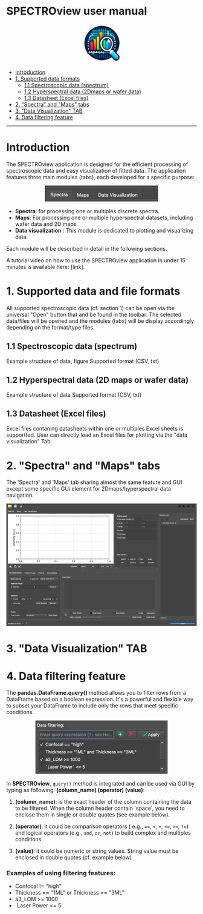 # SPECTROview user manual

<p align="center">
    <img width=100 src="figures/icon.png">
</p>

<!-- TOC -->

- [Introduction](#introduction)
- [1. Supported data formats](#1-supported-data-and-file-formats)
    - [1.1 Spectroscopic data (spectrum)](#11-spectroscopic-data-spectrum)
    - [1.2 Hyperspectral data (2Dmaps or wafer data)](#12-hyperspectral-data-2D-maps-or-wafer-data)
    - [1.3 Datasheet (Excel files)](#13-Datasheet-Excel-files)
- [2. "Spectra" and "Maps" tabs](#2-spectra-and-maps-tabs)
- [3. "Data Visualization" TAB](#3-data-visualization-tab)
- [4. Data filtering feature](#4-data-filtering-feature)

<!-- /TOC -->

------------ 

# Introduction

The SPECTROview application is designed for the efficient processing of
spectroscopic data and easy visualization of fitted data. The application
features three main modules (tabs), each developed for a specific purpose:

<p align="center">
    <img width=300 src="figures/fig0.png">
</p>

- **Spectra**: for processing one or multiples discrete spectra.
- **Maps**: For processing one or multiple hyperspectral datasets, including
  wafer data and 2D maps.
- **Data visualization** : This module is dedicated to plotting and visualizing
  data.

Each module will be described in detail in the following sections.

A tutorial video on how to use the SPECTROview application in under 15 minutes
is available here: [link].

# 1. Supported data and file formats

All supported spectroscopic data (cf. section 1) can be open via the
universal "Open" button that and be found in the toolbar.
The selected data/files will be opened and the modules (tabs) will be display
accordingly depending on the format/type files.

## 1.1 Spectroscopic data (spectrum)

Example structure of data, figure
Supported format (CSV, txt)

## 1.2 Hyperspectral data (2D maps or wafer data)

Example structure of data
Supported format (CSV, txt)

## 1.3 Datasheet (Excel files)

Excel files contaning datasheets within one or multiples Excel sheets is
supportted.
User can directly load an Excel files for plotting via the "data visualization"
Tab.

# 2. "Spectra" and "Maps" tabs

The 'Spectra' and 'Maps' tab sharing almost the same feature and GUI except
some specific GUi element for 2Dmaps/hyperspectral data navigation.

<p align="center">
    <img width=1100 src="figures/fig1.png">
</p>

# 3. "Data Visualization" TAB

# 4. Data filtering feature

The **pandas.DataFrame.query()** method allows you to filter rows from a
DataFrame based on a boolean expression. It's a powerful and flexible way to
subset your DataFrame to include only the rows that meet specific conditions.

<p align="center">
    <img width=350 src="figures/dfr_filter.png">
</p>

In **SPECTROview**, `query()` method is integrated and can be used via GUI by
typing as following: **(column_name) (operator) (value)**:

1. **(column_name)**: is the exact header of the column containing the
   data to be filtered. When the column header contain 'space', you
   need to enclose them in single or double quotes (see example below).

2. **(operator)**: it could be comparison operators (
   e.g., `==`, `<`, `>`, `<=`, `>=`, `!=`)
   and logical operators (e.g., `and`, `or`, `not`) to build complex and
   multiples conditions.

3. **(value)**: it could be numeric or string values. String value must be
   enclosed in double quotes (cf. example below)

### Examples of using filtering features:

- Confocal != "high"
- Thickness == "1ML" or Thickness == "3ML"
- a3_LOM >= 1000
- `Laser Power <= 5
